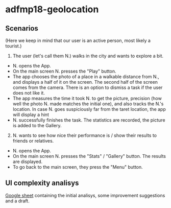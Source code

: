 # adfmp18-geolocation

## Scenarios
(Here we keep in mind that our user is an active person, most likely a tourist.)

1. The user (let's call them N.) walks in the city and wants to explore a bit.
  * N. opens the App.
  * On the main screen N. presses the "Play" button.
  * The app chooses the photo of a place in a walkable distance from N., 
  and displays a half of it on the screen. 
  The second half of the screen comes from the camera.
  There is an option to dismiss a task if the user does not like it.
  * The app measures the time it took N. to get the picture, precision 
  (how well the photo N. made matches the initial one), and also tracks 
  the N.'s location. In case N. goes suspiciously far from the taret location,
  the app will display a hint
  * N. successfully finishes the task. The statistics are recorded, 
  the picture is added to the Gallery.
  
2. N. wants to see how nice their performance is / show their results to friends or relatives.
  * N. opens the App.
  * On the main screen N. presses the "Stats" / "Gallery" button. 
  The results are displayed.
  * To go back to the main screen, they press the "Menu" button.
  
## UI complexity analisys
[Google sheet](https://docs.google.com/spreadsheets/d/1TphV-zIdyEqJmOfYd3zxAO_msZUzpc_x7AshTCnOepA/edit?usp=sharing) containing the initial analisys, some improvement suggestions and a draft.
